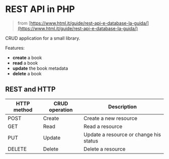 # REST API in PHP

> from [https://www.html.it/guide/rest-api-e-database-la-guida/](https://www.html.it/guide/rest-api-e-database-la-guida/)

CRUD application for a small library.

Features:

- **create** a book
- **read** a book
- **update** the book metadata
- **delete** a book

## REST and HTTP

| HTTP method | CRUD operation  | Description                            |
|-------------|-----------------|----------------------------------------|
| POST        | Create          | Create a new resource                  |
| GET         | Read            | Read a resource                        |
| PUT         | Update          | Update a resource or change his status |
| DELETE      | Delete          | Delete a resource                      |

